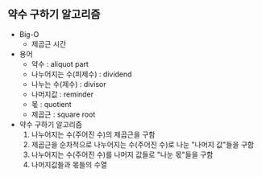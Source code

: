 ## 약수 구하기 알고리즘
- Big-O
  - 제곱근 시간
- 용어
  - 약수 : aliquot part
  - 나누어지는 수(피제수) : dividend
  - 나누는 수(제수) : divisor
  - 나머지값 : reminder
  - 몫 : quotient
  - 제곱근 : square root
- 약수 구하기 알고리즘
  1. 나누어지는 수(주어진 수)의 제곱근을 구함
  2. 제곱근을 순차적으로 나누어지는 수(주어진 수)로 나눈 "나머지 값"들을 구함
  3. 나누어지는 수(주어진 수)를 나머지 값들로 "나눈 몫"들을 구함
  4. 나머지값들과 몫들의 수열
